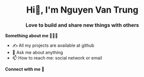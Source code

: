 <h1 align="center">Hi👋, I'm Nguyen Van Trung</h1>
<h3 align="center">Love to build and share new things with others</h3>


<strong align="left">Something about me 🙋🏻‍♂️</strong>

<!-- - 🔭 I’m currently working on at University -->
- ✍️ All my projects are available at github
- 💬 Ask me about anything
- 📫 How to reach me: social network or email




<strong align="left">Connect with me 🚀</strong>
<div>
  <a href="" target="_blank">
    <img
      src="https://img.shields.io/badge/Facebook-1877F2?style=for-the-badge&logo=facebook&logoColor=white"
      alt=""
  /></a>
  <a href="https://mail.google.com/mail/u/0/#inbox?compose=CllgCJZcQxmkNMjLJgcdBPBXqsgHfJclLVhSVBrhnXvghQTpbXQNMHjWhxjvHftjGMVhNZKXrHg" target="_blank">
    <img
      src="https://img.shields.io/badge/Gmail-D14836?style=for-the-badge&logo=gmail&logoColor=white"
      alt=""
  /></a>
  <a href="" target="_blank">
    <img
      src="https://img.shields.io/badge/LinkedIn-0077B5?style=for-the-badge&logo=linkedin&logoColor=white"
      alt=""
  /></a>
  <a href="" target="_blank">
    <img
      src="https://img.shields.io/badge/GitLab-330F63?style=for-the-badge&logo=gitlab&logoColor=white"
      alt=""
  /></a>
</div>




 






<!-- ### Latest Side Project:
- [Landing Page NVT-Courses](https://nguyenvantrung612.github.io/NVT_Courses/)
- [Landing Page Ecommerce](https://nguyenvantrung612.github.io/Ecommerce-Website/)
- [Open-AI-LP](https://open-ai-lp-ii.vercel.app/) -->
<!-- - [Card Profile](https://silly-kalam-e86941.netlify.app/) -->


<!-- <h3 align="left">Languages and Tech:</h3>  -->
<!-- <h3 align="left">Activities:</h3>  -->
<!-- </a> <a href="https://getbootstrap.com" target="_blank"> <img src="https://raw.githubusercontent.com/devicons/devicon/master/icons/bootstrap/bootstrap-plain-wordmark.svg" alt="bootstrap" width="40" height="40"/> </a> <a href="https://www.w3schools.com/css/" target="_blank"> <img src="https://raw.githubusercontent.com/devicons/devicon/master/icons/css3/css3-original-wordmark.svg" alt="css3" width="40" height="40"/> </a> <a href="https://expressjs.com" target="_blank"> <img src="https://raw.githubusercontent.com/devicons/devicon/master/icons/express/express-original-wordmark.svg" alt="express" width="40" height="40"/> </a> <a href="https://git-scm.com/" target="_blank"> <img src="https://www.vectorlogo.zone/logos/git-scm/git-scm-icon.svg" alt="git" width="40" height="40"/> </a> <a href="https://www.w3.org/html/" target="_blank"> <img src="https://raw.githubusercontent.com/devicons/devicon/master/icons/html5/html5-original-wordmark.svg" alt="html5" width="40" height="40"/> </a> <a href="https://developer.mozilla.org/en-US/docs/Web/JavaScript" target="_blank"> <img src="https://raw.githubusercontent.com/devicons/devicon/master/icons/javascript/javascript-original.svg" alt="javascript" width="40" height="40"/> </a> <a href="https://www.mongodb.com/" target="_blank"> <img src="https://raw.githubusercontent.com/devicons/devicon/master/icons/mongodb/mongodb-original-wordmark.svg" alt="mongodb" width="40" height="40"/> </a> <a href="https://www.microsoft.com/en-us/sql-server" target="_blank"> <img src="https://www.svgrepo.com/show/303229/microsoft-sql-server-logo.svg" alt="mssql" width="40" height="40"/> </a>  </a> <a href="https://reactjs.org/" target="_blank"> <img src="https://raw.githubusercontent.com/devicons/devicon/master/icons/react/react-original-wordmark.svg" alt="react" width="40" height="40"/> </a> <a href="https://sass-lang.com" target="_blank"> <img src="https://raw.githubusercontent.com/devicons/devicon/master/icons/sass/sass-original.svg" alt="sass" width="40" height="40"/> </a> <a href="https://www.typescriptlang.org/" target="_blank"> <img src="https://raw.githubusercontent.com/devicons/devicon/master/icons/typescript/typescript-original.svg" alt="typescript" width="40" height="40"/> </a> <a href="https://golang.org" target="_blank" rel="noreferrer"> <img src="https://raw.githubusercontent.com/devicons/devicon/master/icons/go/go-original.svg" alt="go" width="40" height="40"/> </a></p> -->

<!--    [![Ashutosh's github activity
      graph](https://activity-graph.herokuapp.com/graph?username=NguyenVanTrung612&theme=react-dark)](https://github.com/NguyenVanTrung612/github-readme-activity-graph)  -->
      
<!--  <img src="https://activity-graph.herokuapp.com/graph?username=NguyenVanTrung612&theme=react-dark" style="width: 100%;">  -->
